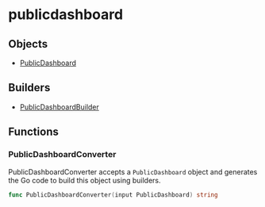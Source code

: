 # publicdashboard

## Objects

 * <span class="badge object-type-struct"></span> [PublicDashboard](./object-PublicDashboard.md)
## Builders

 * <span class="badge builder"></span> [PublicDashboardBuilder](./builder-PublicDashboardBuilder.md)
## Functions

### <span class="badge function"></span> PublicDashboardConverter

PublicDashboardConverter accepts a `PublicDashboard` object and generates the Go code to build this object using builders.

```go
func PublicDashboardConverter(input PublicDashboard) string
```


